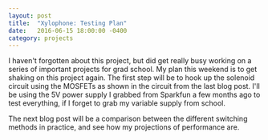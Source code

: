 ```yaml
---
layout: post
title:  "Xylophone: Testing Plan"
date:   2016-06-15 18:00:00 -0400
category: projects
---
```


I haven't forgotten about this project, but did get really busy working on
a series of important projects for grad school. My plan this weekend is
to get shaking on this project again. The first step will be to hook up
the solenoid circuit using the MOSFETs as shown in the circuit from the
last blog post. I'll be using the 5V power supply I grabbed from Sparkfun
a few months ago to test everything, if I forget to grab my variable supply
from school.

The next blog post will be a comparison between the different switching
methods in practice, and see how my projections of performance are.
